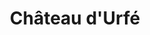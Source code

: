 ---
guid: "7280046853c5"
title: "Château d'Urfé"
latlng: "45.86515, 3.85616"
videoId: "Zzwzto3XFZY" 
---
